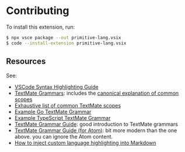 # Contributing

To install this extension, run:

```sh
$ npx vsce package --out primitive-lang.vsix
$ code --install-extension primitive-lang.vsix
```

## Resources

See:
- [VSCode Syntax Highlighting Guide](https://code.visualstudio.com/api/language-extensions/syntax-highlight-guide)
- [TextMate Grammars](https://macromates.com/manual/en/language_grammars): includes the [canonical explanation of common scopes](https://macromates.com/manual/en/language_grammars#naming_conventions)
- [Exhaustive list of common TextMate scopes](https://github.com/psmitt/metalanguage/blob/master/examples/ScopeList.ScopeList)
- [Example Go TextMate Grammar](https://github.com/microsoft/vscode-textmate/blob/main/test-cases/themes/go/go.json)
- [Example TypeScript TextMate Grammar](https://github.com/microsoft/TypeScript-TmLanguage/blob/master/TypeScript.YAML-tmLanguage)
- [TextMate Grammar Guide](http://www.apeth.com/nonblog/stories/textmatebundle.html): good introduction to TextMate grammars
- [TextMate Grammar Guide (for Atom)](https://gist.github.com/Aerijo/b8c82d647db783187804e86fa0a604a1): bit more modern than the one above. you can ignore the Atom content.
- [How to inject custom language highlighting into Markdown](https://github.com/mjbvz/vscode-fenced-code-block-grammar-injection-example)
